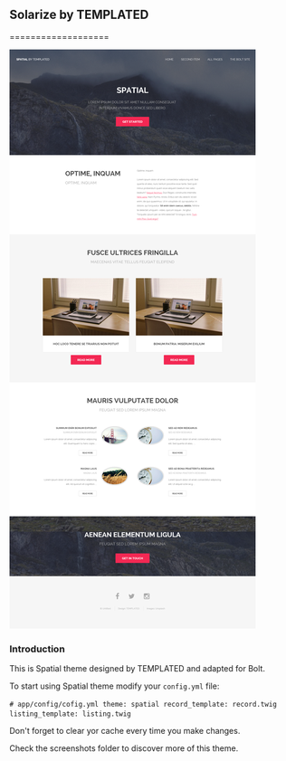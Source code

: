 ## Solarize by TEMPLATED 
===================

![Preview](screenshots/screenshot1.png)

### Introduction

This is Spatial theme designed by TEMPLATED and adapted for Bolt.

To start using Spatial theme modify your `config.yml` file:

`# app/config/cofig.yml
theme: spatial
record_template: record.twig
listing_template: listing.twig`

Don't forget to clear yor cache every time you make changes.

Check the screenshots folder to discover more of this theme.
